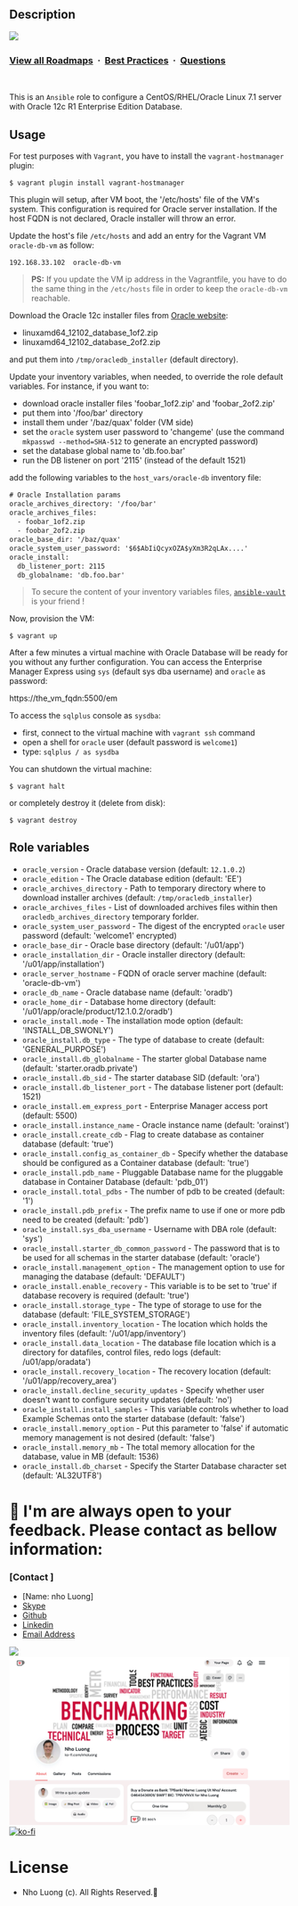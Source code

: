 ## Description
![](https://i.imgur.com/waxVImv.png)
### [View all Roadmaps](https://github.com/nholuongut/all-roadmaps) &nbsp;&middot;&nbsp; [Best Practices](https://github.com/nholuongut/all-roadmaps/blob/main/public/best-practices/) &nbsp;&middot;&nbsp; [Questions](https://www.linkedin.com/in/nholuong/)
<br/>

This is an `Ansible` role to configure a CentOS/RHEL/Oracle Linux 7.1 server with Oracle 12c R1 Enterprise Edition Database.

## Usage

For test purposes with `Vagrant`, you have to install the `vagrant-hostmanager` plugin:

	$ vagrant plugin install vagrant-hostmanager

This plugin will setup, after VM boot, the '/etc/hosts' file of the VM's system. This configuration is required for Oracle server installation. If the host FQDN is not declared, Oracle installer will throw an error.

Update the host's file `/etc/hosts` and add an entry for the Vagrant VM `oracle-db-vm` as follow:

	192.168.33.102  oracle-db-vm

> **PS:** If you update the VM ip address in the Vagrantfile, you have to do the same thing in the `/etc/hosts` file in order to keep the `oracle-db-vm` reachable.

Download the Oracle 12c installer files from [Oracle website](http://www.oracle.com/technetwork/database/enterprise-edition/downloads/database12c-linux-download-2240591.html):

- linuxamd64_12102_database_1of2.zip
- linuxamd64_12102_database_2of2.zip

and put them into `/tmp/oracledb_installer` (default directory).

Update your inventory variables, when needed, to override the role default variables. For instance, if you want to:

- download oracle installer files 'foobar_1of2.zip' and 'foobar_2of2.zip'
- put them into '/foo/bar' directory
- install them under '/baz/quax' folder (VM side)
- set the `oracle` system user password to 'changeme' (use the command `mkpasswd --method=SHA-512` to generate an encrypted password)
- set the database global name to 'db.foo.bar'
- run the DB listener on port '2115' (instead of the default 1521)

add the following variables to the `host_vars/oracle-db` inventory file:

	# Oracle Installation params
	oracle_archives_directory: '/foo/bar'
	oracle_archives_files:
	  - foobar_1of2.zip
	  - foobar_2of2.zip
	oracle_base_dir: '/baz/quax'
	oracle_system_user_password: '$6$AbIiQcyxOZA$yXm3R2qLAx....'
	oracle_install:
	  db_listener_port: 2115
      db_globalname: 'db.foo.bar'

> To secure the content of your inventory variables files, [`ansible-vault`](http://docs.ansible.com/ansible/playbooks_vault.html) is your friend !

Now, provision the VM:

	$ vagrant up

After a few minutes a virtual machine with Oracle Database will be ready for you without any further configuration. You can access the Enterprise Manager Express using `sys` (default sys dba username)  and `oracle` as password:

https://the_vm_fqdn:5500/em

To access the `sqlplus` console as `sysdba`:

- first, connect to the virtual machine with `vagrant ssh` command
- open a shell for `oracle` user (default password is `welcome1`)
- type: `sqlplus / as sysdba`

You can shutdown the virtual machine:

	$ vagrant halt

or completely destroy it (delete from disk):

	$ vagrant destroy

## Role variables

- `oracle_version` - Oracle database version (default: `12.1.0.2`)
- `oracle_edition` - The Oracle database edition (default: 'EE')
- `oracle_archives_directory` - Path to temporary directory where to download installer archives (default: `/tmp/oracledb_installer`)
- `oracle_archives_files` - List of downloaded archives files within then `oracledb_archives_directory` temporary forlder.
- `oracle_system_user_password` - The digest of the encrypted `oracle` user password (default: 'welcome1' encrypted)
- `oracle_base_dir` - Oracle base directory (default: '/u01/app')
- `oracle_installation_dir` -  Oracle installer directory (default: '/u01/app/installation')
- `oracle_server_hostname` -  FQDN of oracle server machine (default: 'oracle-db-vm')
- `oracle_db_name` - Oracle database name (default: 'oradb')
- `oracle_home_dir` -  Database home directory (default: '/u01/app/oracle/product/12.1.0.2/oradb')
- `oracle_install.mode` - The installation mode option  (default: 'INSTALL_DB_SWONLY')
- `oracle_install.db_type` - The type of database to create (default: 'GENERAL_PURPOSE')
- `oracle_install.db_globalname` - The starter global Database name (default: 'starter.oradb.private')
- `oracle_install.db_sid` - The starter database SID (default: 'ora')
- `oracle_install.db_listener_port` - The database listener port (default: 1521)
- `oracle_install.em_express_port` - Enterprise Manager access port (default: 5500)
- `oracle_install.instance_name` - Oracle instance name (default: 'orainst')
- `oracle_install.create_cdb` - Flag to create database as container database (default: 'true')
- `oracle_install.config_as_container_db` - Specify whether the database should be configured as a Container database (default: 'true')
- `oracle_install.pdb_name` - Pluggable Database name for the pluggable database in Container Database (default: 'pdb_01')
- `oracle_install.total_pdbs` - The number of pdb to be created (default: '1')
- `oracle_install.pdb_prefix` - The prefix name to use if one or more pdb need to be created (default: 'pdb')
- `oracle_install.sys_dba_username` - Username with DBA role (default: 'sys')
- `oracle_install.starter_db_common_password` - The password that is to be used for all schemas in the starter database (default: 'oracle')
- `oracle_install.management_option` - The management option to use for managing the database (default: 'DEFAULT')
- `oracle_install.enable_recovery` - This variable is to be set to 'true' if database recovery is required (default: 'true')
- `oracle_install.storage_type` - The type of storage to use for the database (default: 'FILE_SYSTEM_STORAGE')
- `oracle_install.inventory_location` -  The location which holds the inventory files (default: '/u01/app/inventory')
- `oracle_install.data_location` - The database file location which is a directory for datafiles, control files, redo logs (default: /u01/app/oradata')
- `oracle_install.recovery_location` - The recovery location (default: '/u01/app/recovery_area')
- `oracle_install.decline_security_updates` - Specify whether user doesn't want to configure security updates (default: 'no')
- `oracle_install.install_samples` - This variable controls whether to load Example Schemas onto the starter database (default: 'false')
- `oracle_install.memory_option` - Put this parameter to 'false' if automatic memory management is not desired (default: 'false')
- `oracle_install.memory_mb` - The total memory allocation for the database, value in MB (default: 1536)
- `oracle_install.db_charset` - Specify the Starter Database character set (default: 'AL32UTF8')

# 🚀 I'm are always open to your feedback.  Please contact as bellow information:
### [Contact ]
* [Name: nho Luong]
* [Skype](luongutnho_skype)
* [Github](https://github.com/nholuongut/)
* [Linkedin](https://www.linkedin.com/in/nholuong/)
* [Email Address](luongutnho@hotmail.com)

![](https://i.imgur.com/waxVImv.png)
![](Donate.png)
[![ko-fi](https://ko-fi.com/img/githubbutton_sm.svg)](https://ko-fi.com/nholuong)

# License
* Nho Luong (c). All Rights Reserved.🌟


